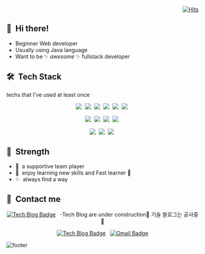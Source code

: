 <div align=right>

[![Hits](https://hits.seeyoufarm.com/api/count/incr/badge.svg?url=https%3A%2F%2Fgithub.com%2Fyoongs108&count_bg=%23235C88&title_bg=%2399C9C5&icon=&icon_color=%23E7E7E7&title=hits&edge_flat=false)](https://hits.seeyoufarm.com)

</div>

## 👋 &nbsp;Hi there!

* Beginner Web developer
* Usually using Java language
* Want to be ✨&nbsp;_awesome_&nbsp;✨ fullstack developer
 
 
## 🛠 &nbsp;Tech Stack
techs that I've used at least once

<div align=center>

<img src="https://img.shields.io/badge/Java-007396?style=flat-square&logo=Java&logoColor=white"/>&nbsp;
<img src="https://img.shields.io/badge/JSP-007396?style=flat-square&logo=java&logoColor=white"/>&nbsp;
<img src="https://img.shields.io/badge/Javascript-F7DF1E?style=flat-square&logo=Javascript&logoColor=white"/>&nbsp;
<img src="https://img.shields.io/badge/Spring-6DB33F?style=flat-square&logo=Spring&logoColor=white"/>&nbsp;
<img src="https://img.shields.io/badge/Python-3766AB?style=flat-square&logo=Python&logoColor=white"/>&nbsp;
<img src="https://img.shields.io/badge/PyCharm-000000?style=flat-square&logo=PyCharm&logoColor=white"/>&nbsp;

<img src="https://img.shields.io/badge/HTML5-E34F26?style=flat-square&logo=HTML5&logoColor=white"/>&nbsp;
<img src="https://img.shields.io/badge/CSS-1572B6?style=flat-square&logo=css3&logoColor=white"/>&nbsp;
<img src="https://img.shields.io/badge/Node-339933?style=flat-square&logo=node.js&logoColor=white"/>&nbsp;
<img src="https://img.shields.io/badge/Tomcat-F8DC75?style=flat-square&logo=Apache-Tomcat&logoColor=white"/>&nbsp;

<img src="https://img.shields.io/badge/OracleDB-F80000?style=flat-square&logo=Oracle&logoColor=white"/>&nbsp;
<img src="https://img.shields.io/badge/SQLdeveloper-F80000?style=flat-square&logo=Oracle&logoColor=white"/>&nbsp;
<img src="https://img.shields.io/badge/MongoDB-47A248?style=flat-square&logo=MongoDB&logoColor=white"/>&nbsp;

</div>

## 💪 &nbsp;Strength
* 🤝 &nbsp;a supportive team player
* 📝 &nbsp;enjoy learning new skills and Fast learner 🚀
* ✨ &nbsp;always find a way


## 📍 &nbsp;Contact me

<div align=center>
 
[![Tech Blog Badge](http://img.shields.io/badge/-Tech%20blog-black?style=flat-square&logo=github&link=https://yoongs108.github.io/)](https://yoongs108.github.io/) &nbsp; -Tech Blog are under construction🔨 기술 블로그는 공사중 🔨 

[![Tech Blog Badge](http://img.shields.io/badge/Notion-0000000?style=flat-square&logo=Notion&l&logoColor=white&link=#/)](https://#/) &nbsp;
[![Gmail Badge](https://img.shields.io/badge/Gmail-d14836?style=flat-square&logo=Gmail&logoColor=white&link=mailto:yoongs108@gmail.com)](mailto:yoongs108@gmail.com)

</div>


![footer](https://capsule-render.vercel.app/api?type=waving&color=gradient&height=100&section=footer)
